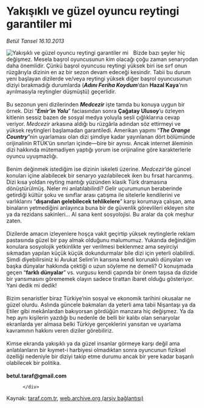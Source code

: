 # Yakışıklı ve güzel oyuncu reytingi garantiler mi

*Betül Tansel 16.10.2013*

<div class="yazi"><img align="left" alt="Yakışıklı ve güzel oyuncu reytingi garantiler mi" border="0" src="http://www.taraf.com.tr/fotoraflar/makaleler/yakisikli-ve-guzel-oyuncu-reytingi-garantiler-mi-2_9133_orijinal.jpg" style="border-right-width:10px; border-color:#FFFFFF"/>Bizde bazı şeyler hiç değişmez. Mesela başrol oyuncusunun kim olacağı çoğu zaman senaryodan daha önemlidir. Çünkü başrol oyuncusu reytingi yüksek biri ise sırf onun rüzgârıyla dizinin en az bir sezon devam edeceği kesindir. Tabii bu durum yeni başlayan dizilerde ve/veya reytingi yüksek diğer başrol oyuncusunun diziyi bırakmadığı durumlarda (<b><i>Adını Feriha Koydum</i></b>’dan <b>Hazal Kaya</b>’nın ayrılmasıyla reytingler düşmüştü) geçerlidir. <br/><br/>Bu sezonun yeni dizilerinden <b><i>Medcezir</i></b> işte tamda bu konuya uygun bir örnek. Dizi “<b><i>Emir’in Yolu</i></b>” faciasından sonra <b>Çağatay Ulusoy</b>’u özleyen kitlenin sessiz bazen de sosyal medya yoluyla sesli çığlıklarına cevap veriyor. <i>Medcezir</i> arkasına aldığı bu rüzgârla adından söz ettirmeyi ve yüksek reytingleri başlamadan garantiledi. Amerikan yapımı “<b><i>The Orange Country</i></b>”nin uyarlaması olan dizi şimdiye kadar yayınlanan dört bölümünde orijinalinin RTÜK’ün sınırları içinde—bire bir aynısı. Ancak internet âleminin dizi hakkında mütemadiyen yaptığı yorum ise orijinaline göre karakterlerle oyuncu uyuşmazlığı. <br/><br/>Benim değinmek istediğim ise dizinin iskeleti üzerine. <i>Medcezir</i>’de güncel konuları içine alabilecek bir senaryo yazılabilecek iken bu fırsat harcanmış. Dizi kısa yoldan reyting mantığı yüzünden klasik Türk dramasına dönüştürülmüş. Neler mi anlatılabilirdi? Gelir uçurumunun beraberinde getirdiği kültür şoku ve sınıflar arası çatışma ile sitelerle kendilerini ve varlıklarını “<b>dışarıdan gelebilecek tehlikelere</b>” karşı korumaya çalışan, ama binaların yetmediğini anlayınca buna bir de güvenlik görevlileri ekleyen site ya da rezidans sakinleri... Al sana kent sosyolojisi. Bu aralar da çok meşhur zaten. <br/><br/>Dizilerde amacın izleyenlere hoşça vakit geçirtip yüksek reytinglerle reklam pastasında güzel bir pay almak olduğunu malumumuz. Yukarıda değindiğim konulara sosyolojik yetkinlikte yer verilmesi beklenmez ama seyirciyi sıkmadan yapılan küçük küçük dokundurmalar bile dizi için yeterli olabilirdi. Şimdi diyebilirsiniz ki Avukat Selim’in karısına kendi korunaklı dünyaları ve başka dünyalar hakkında çektiği o uzun söyleme ne demeli? O konuşmada geçen “<b>farklı dünyalar</b>” vs. vurgusu kendi çapında bir önem taşısa da dizide bir yansımasını görememek olayın sadece tirattan ibaret olduğu gösteriyor. Yani dedik mi dedik! <br/><br/>Bizim senaristler biraz Türkiye’nin sosyal ve ekonomik tarihini okusalar ne güzel olurdu. Aslında güncele bakmaları da yeterli ama tabii Nişantaşı ya da Etiler gibi mekânlardan bakıyorsan gördüğün manzara hiç değişmez. Ya da hep aynı kişilerin yazdığı bu nedenle de belli bir kalıbı olan senaryolar ekranlarda yer almasa belki Türkiye gerçeklerini yansıtan ve uyarlama kavramının hakkını veren diziler görebiliriz. <br/><br/>Kimse ekranda yakışıklı ya da güzel insanlar görmeye karşı değil ama anlatılanların bir kıymet-i harbiyesi olmadıktan sonra oyuncunun fiziksel özelliği nedeniyle bir diziyi takip etme durumu ancak bir yere kadar başarılı olabilecek bir politika. <b><br/><br/>betul.taraf@gmail.com</b>  
                                    
          
          
          
          </div>

Kaynak: [taraf.com.tr](http://www.taraf.com.tr/betul-tansel/makale-yakisikli-ve-guzel-oyuncu-reytingi-garantiler-mi-2.htm), [web.archive.org (arşiv bağlantısı)](http://web.archive.org/web/20131017024846/http://www.taraf.com.tr/betul-tansel/makale-yakisikli-ve-guzel-oyuncu-reytingi-garantiler-mi-2.htm)
